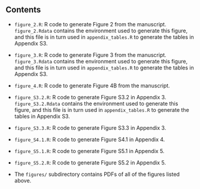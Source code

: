 ## Contents

- `figure_2.R`: R code to generate Figure 2 from the manuscript. `figure_2.Rdata` contains the environment used to generate this figure, and this file is in turn used in `appendix_tables.R` to generate the tables in Appendix S3. 
- `figure_3.R`: R code to generate Figure 3 from the manuscript. `figure_3.Rdata` contains the environment used to generate this figure, and this file is in turn used in `appendix_tables.R` to generate the tables in Appendix S3.  
- `figure_4.R`: R code to generate Figure 4B from the manuscript. 
- `figure_S3.2.R`: R code to generate Figure S3.2 in Appendix 3. `figure_S3.2.Rdata` contains the environment used to generate this figure, and this file is in turn used in `appendix_tables.R` to generate the tables in Appendix S3.  
- `figure_S3.3.R`: R code to generate Figure S3.3 in Appendix 3.  
- `figure_S4.1.R`: R code to generate Figure S4.1 in Appendix 4.  
- `figure_S5.1.R`: R code to generate Figure S5.1 in Appendix 5.  
- `figure_S5.2.R`: R code to generate Figure S5.2 in Appendix 5.

- The `figures/` subdirectory contains PDFs of all of the figures listed above. 